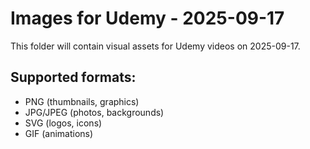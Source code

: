 # Images for Udemy - 2025-09-17

This folder will contain visual assets for Udemy videos on 2025-09-17.

## Supported formats:
- PNG (thumbnails, graphics)
- JPG/JPEG (photos, backgrounds)
- SVG (logos, icons)
- GIF (animations)
